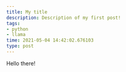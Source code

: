 ```yaml
---
title: My title
description: Description of my first post!
tags:
- python
- llama
time: 2021-05-04 14:42:02.676103
type: post
---
```


Hello there!